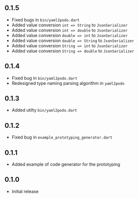 ## 0.1.5

- Fixed bugs in `bin/yaml2podo.dart`
- Added value conversion `int => String` to `JsonSerializer`
- Added value conversion `int => double` to `JsonSerializer`
- Added value conversion `double => int` to `JsonSerializer`
- Added value conversion `double => String` to `JsonSerializer`
- Added value conversion `String => int` to `JsonSerializer`
- Added value conversion `String => double` to `JsonSerializer`

## 0.1.4

- Fixed bug in `bin/yaml2podo.dart`
- Redesigned type naming parsing algorithm in `yaml2podo`

## 0.1.3

- Added utilty `bin/yaml2podo.dart`

## 0.1.2

- Fixed bug in `example_prototyping_generator.dart`

## 0.1.1

- Added example of code generator for the prototyping

## 0.1.0

- Initial release